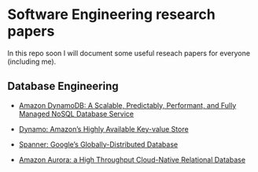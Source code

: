 # Software Engineering research papers

In this repo soon I will document some useful reseach papers for everyone (including me).

## Database Engineering

- [Amazon DynamoDB: A Scalable, Predictably, Performant, and Fully Managed NoSQL Database Service](https://drive.google.com/file/d/143wG-qynabuMQ6qULhsrFCNSY3QM9FvX/view?usp=drive_link)

- [Dynamo: Amazon’s Highly Available Key-value Store](https://drive.google.com/file/d/1SG9xd2O1K7bfWRZcXROXVinwcbt5USq8/view?usp=drive_link)

- [Spanner: Google’s Globally-Distributed Database](https://drive.google.com/file/d/1_mqopF9hkTdgKfVHkmXqDZiZmUMFbksJ/view?usp=drive_link)

- [Amazon Aurora: a High Throughput Cloud-Native Relational Database](https://drive.google.com/file/d/1mBirlJb9I7p4NtHVS7RExQCy7HF25-Sx/view?usp=sharing)
